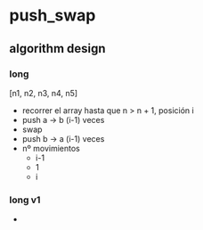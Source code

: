 # push_swap

## algorithm design

### long

[n1, n2, n3, n4, n5]

- recorrer el array hasta que n > n + 1, posición i
- push a -> b (i-1) veces
- swap
- push b -> a (i-1) veces
- nº movimientos
	- i-1
	- 1
	- i

### long v1

- 